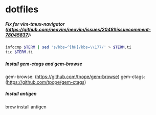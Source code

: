 dotfiles
========

##### Fix for vim-tmux-navigator (https://github.com/neovim/neovim/issues/2048#issuecomment-78045837):

```bash
infocmp $TERM | sed 's/kbs=^[hH]/kbs=\\177/' > $TERM.ti
tic $TERM.ti
```

##### Install gem-ctags and gem-browse
gem-browse: (https://github.com/tpope/gem-browse)
gem-ctags: (https://github.com/tpope/gem-ctags)

##### Install antigen
brew install antigen
